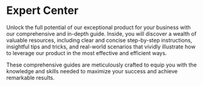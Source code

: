 # Expert Center

Unlock the full potential of our exceptional product for your business with our comprehensive and in-depth guide. Inside, you will discover a wealth of valuable resources, including clear and concise step-by-step instructions, insightful tips and tricks, and real-world scenarios that vividly illustrate how to leverage our product in the most effective and efficient ways.

These comprehensive guides are meticulously crafted to equip you with the knowledge and skills needed to maximize your success and achieve remarkable results.